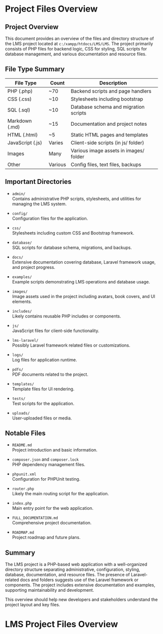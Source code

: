 # Project Files Overview

## Project Overview
This document provides an overview of the files and directory structure of the LMS project located at `c:/xampp/htdocs/LMS/LMS`. The project primarily consists of PHP files for backend logic, CSS for styling, SQL scripts for database management, and various documentation and resource files.

## File Type Summary
| File Type       | Count | Description                          |
|-----------------|-------|------------------------------------|
| PHP (.php)      | ~70   | Backend scripts and page handlers  |
| CSS (.css)      | ~10   | Stylesheets including bootstrap    |
| SQL (.sql)      | ~10   | Database schema and migration scripts |
| Markdown (.md)  | ~15   | Documentation and project notes    |
| HTML (.html)    | ~5    | Static HTML pages and templates    |
| JavaScript (.js)| Varies| Client-side scripts (in js/ folder)|
| Images          | Many  | Various image assets in images/ folder |
| Other           | Various | Config files, text files, backups |

## Important Directories

- `admin/`  
  Contains administrative PHP scripts, stylesheets, and utilities for managing the LMS system.

- `config/`  
  Configuration files for the application.

- `css/`  
  Stylesheets including custom CSS and Bootstrap framework.

- `database/`  
  SQL scripts for database schema, migrations, and backups.

- `docs/`  
  Extensive documentation covering database, Laravel framework usage, and project progress.

- `examples/`  
  Example scripts demonstrating LMS operations and database usage.

- `images/`  
  Image assets used in the project including avatars, book covers, and UI elements.

- `includes/`  
  Likely contains reusable PHP includes or components.

- `js/`  
  JavaScript files for client-side functionality.

- `lms-laravel/`  
  Possibly Laravel framework related files or customizations.

- `logs/`  
  Log files for application runtime.

- `pdfs/`  
  PDF documents related to the project.

- `templates/`  
  Template files for UI rendering.

- `tests/`  
  Test scripts for the application.

- `uploads/`  
  User-uploaded files or media.

## Notable Files

- `README.md`  
  Project introduction and basic information.

- `composer.json` and `composer.lock`  
  PHP dependency management files.

- `phpunit.xml`  
  Configuration for PHPUnit testing.

- `router.php`  
  Likely the main routing script for the application.

- `index.php`  
  Main entry point for the web application.

- `FULL_DOCUMENTATION.md`  
  Comprehensive project documentation.

- `ROADMAP.md`  
  Project roadmap and future plans.

## Summary
The LMS project is a PHP-based web application with a well-organized directory structure separating administrative, configuration, styling, database, documentation, and resource files. The presence of Laravel-related docs and folders suggests use of the Laravel framework or components. The project includes extensive documentation and examples, supporting maintainability and development.

This overview should help new developers and stakeholders understand the project layout and key files.
# LMS Project Files Overview
